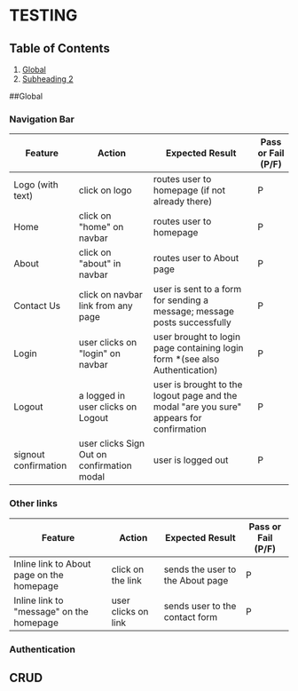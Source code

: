 # TESTING
## Table of Contents
1. [Global](#global-1)
2. [Subheading 2](#subheading-2)




##Global 

### Navigation Bar

| Feature | Action | Expected Result | Pass or Fail (P/F) |
|---------|--------|-----------------|--------------------|
| Logo (with text) | click on logo | routes user to homepage (if not already there) | P |
| Home | click on "home" on navbar | routes user to homepage | P |
| About | click on "about" in navbar | routes user to About page | P |
| Contact Us | click on navbar link from any page | user is sent to a form for sending a message; message posts successfully | P |
| Login | user clicks on "login" on navbar | user brought to login page containing login form *(see also Authentication) | P |
| Logout | a logged in user clicks on Logout | user is brought to the logout page and the modal "are you sure" appears for confirmation | P |
| signout confirmation | user clicks Sign Out on confirmation modal | user is logged out | P |


### Other links

| Feature | Action | Expected Result | Pass or Fail (P/F) |
|---------|--------|-----------------|--------------------|
| Inline link to About page on the homepage | click on the link |sends the user to the About page | P |
| Inline link to "message" on the homepage | user clicks on link | sends user to the contact form | P |


### Authentication




## CRUD